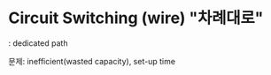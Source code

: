 # Circuit Switching (wire) "차례대로"

: dedicated path 

문제: inefficient(wasted capacity), set-up time
